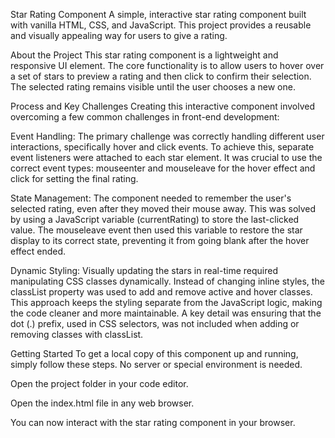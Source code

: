 Star Rating Component
A simple, interactive star rating component built with vanilla HTML, CSS, and JavaScript. This project provides a reusable and visually appealing way for users to give a rating.

About the Project
This star rating component is a lightweight and responsive UI element. The core functionality is to allow users to hover over a set of stars to preview a rating and then click to confirm their selection. The selected rating remains visible until the user chooses a new one.

Process and Key Challenges
Creating this interactive component involved overcoming a few common challenges in front-end development:

Event Handling: The primary challenge was correctly handling different user interactions, specifically hover and click events. To achieve this, separate event listeners were attached to each star element. It was crucial to use the correct event types: mouseenter and mouseleave for the hover effect and click for setting the final rating.

State Management: The component needed to remember the user's selected rating, even after they moved their mouse away. This was solved by using a JavaScript variable (currentRating) to store the last-clicked value. The mouseleave event then used this variable to restore the star display to its correct state, preventing it from going blank after the hover effect ended.

Dynamic Styling: Visually updating the stars in real-time required manipulating CSS classes dynamically. Instead of changing inline styles, the classList property was used to add and remove active and hover classes. This approach keeps the styling separate from the JavaScript logic, making the code cleaner and more maintainable. A key detail was ensuring that the dot (.) prefix, used in CSS selectors, was not included when adding or removing classes with classList.

Getting Started
To get a local copy of this component up and running, simply follow these steps. No server or special environment is needed.

Open the project folder in your code editor.

Open the index.html file in any web browser.

You can now interact with the star rating component in your browser.
